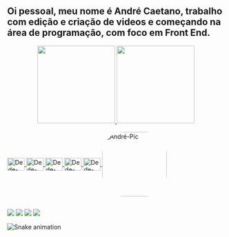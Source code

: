 ## Oi pessoal, meu nome é André Caetano, trabalho com edição e criação de videos e começando na área de programação, com foco em Front End.
<div align="center">
  <a href="https://github.com/dedepassas">
  <img height="180em" src="https://github-readme-stats.vercel.app/api?username=dedepassas&show_icons=true&theme=tokyonight&include_all_commits=true&count_private=true"/>
  <img height="180em" src="https://github-readme-stats.vercel.app/api/top-langs/?username=dedepassas&layout=compact&langs_count=7&theme=tokyonight"/>
</div>
       
  
<div style="display: inline_block"><br>
  <img align="center" alt="Dede-Premiere" height="30" width="40" src="https://cdn.jsdelivr.net/gh/devicons/devicon/icons/git/git-original.svg">
  <img align="center" alt="Dede-Premiere" height="30" width="40" src="https://cdn.jsdelivr.net/gh/devicons/devicon/icons/css3/css3-original.svg">
  <img align="center" alt="Dede-Premiere" height="30" width="40" src="https://cdn.jsdelivr.net/gh/devicons/devicon/icons/premierepro/premierepro-original.svg">
  <img align="center" alt="Dede-Premiere" height="30" width="40" src="https://cdn.jsdelivr.net/gh/devicons/devicon/icons/photoshop/photoshop-plain.svg">
  <img align="center" alt="Dede-After" height="30" width="40" src="https://cdn.jsdelivr.net/gh/devicons/devicon/icons/aftereffects/aftereffects-original.svg">
  <img align="center" alt="André-Pic" height="150" style="border-radius:50px;" src="https://cdn.discordapp.com/attachments/776942293440659481/1022258419119443998/foto-gif">            
</div>
  
##
  
<div>
  <a href="https://instagram.com/dedcaetano" target="_blank"><img src="https://img.shields.io/badge/-Instagram-%23E4405F?style=for-the-badge&logo=instagram&logoColor=white" target="_blank"></a>
 <a href="https://facebook.com/andrecaetano.work" target="_blank"><img src="https://img.shields.io/badge/Facebook-1877F2?style=for-the-badge&logo=facebook&logoColor=white" target="_blank"></a> 
  <a href="mailto:andrecaetano.work@gmail.com"><img src="https://img.shields.io/badge/-Gmail-%23333?style=for-the-badge&logo=gmail&logoColor=white" target="_blank"></a>
  <a href="https://www.linkedin.com/in/andrecaetanopub" target="_blank"><img src="https://img.shields.io/badge/-LinkedIn-%230077B5?style=for-the-badge&logo=linkedin&logoColor=white" target="_blank"></a>
  
  ![Snake animation](https://github.com/dedepassas/dedepassas/blob/output/github-contribution-grid-snake.svg)
  
</div>
